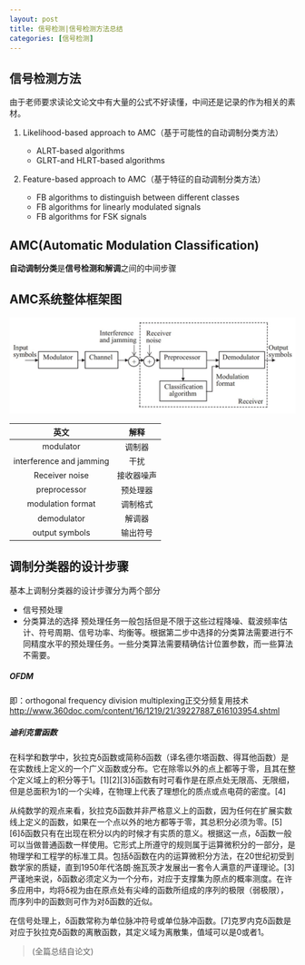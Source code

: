 ```yaml
---
layout: post
title: 信号检测|信号检测方法总结
categories: [信号检测]
---
```


## 信号检测方法
由于老师要求读论文<Survey of automatic modulation classifion techniques:classical approaches and new trends>论文中有大量的公式不好读懂，中间还是记录的作为相关的素材。

1. Likelihood-based approach to AMC（基于可能性的自动调制分类方法）
	* ALRT-based algorithms
	* GLRT-and HLRT-based algorithms

2. Feature-based approach to AMC（基于特征的自动调制分类方法）
	* FB algorithms to distinguish between different classes
	* FB algorithms for linearly modulated signals
	* FB algorithms for FSK signals
	
## AMC(Automatic Modulation Classification)
**自动调制分类**是**信号检测和解调**之间的中间步骤

## AMC系统整体框架图
![整个检测系统的框图](../image/signal-detection/system-block-diagram.JPG)

|英文|解释|
| :-: | :-: |
|modulator|调制器|
|interference and jamming|干扰|
|Receiver noise|接收器噪声|
|preprocessor|预处理器|
|modulation format|调制格式|
|demodulator|解调器|
|output symbols|输出符号|

## 调制分类器的设计步骤
基本上调制分类器的设计步骤分为两个部分
* 信号预处理
* 分类算法的选择
预处理任务一般包括但是不限于这些过程降噪、载波频率估计、符号周期、信号功率、均衡等。根据第二步中选择的分类算法需要进行不同精度水平的预处理任务。一些分类算法需要精确估计位置参数，而一些算法不需要。









##### OFDM
即：orthogonal frequency division multiplexing正交分频复用技术
http://www.360doc.com/content/16/1219/21/39227887_616103954.shtml

##### 迪利克雷函数

在科学和数学中，狄拉克δ函数或简称δ函数（译名德尔塔函数、得耳他函数）是在实数线上定义的一个广义函数或分布。它在除零以外的点上都等于零，且其在整个定义域上的积分等于1。[1][2][3]δ函数有时可看作是在原点处无限高、无限细，但是总面积为1的一个尖峰，在物理上代表了理想化的质点或点电荷的密度。[4]

从纯数学的观点来看，狄拉克δ函数并非严格意义上的函数，因为任何在扩展实数线上定义的函数，如果在一个点以外的地方都等于零，其总积分必须为零。[5][6]δ函数只有在出现在积分以内的时候才有实质的意义。根据这一点，δ函数一般可以当做普通函数一样使用。它形式上所遵守的规则属于运算微积分的一部分，是物理学和工程学的标准工具。包括δ函数在内的运算微积分方法，在20世纪初受到数学家的质疑，直到1950年代洛朗·施瓦茨才发展出一套令人满意的严谨理论。[3]严谨地来说，δ函数必须定义为一个分布，对应于支撑集为原点的概率测度。在许多应用中，均将δ视为由在原点处有尖峰的函数所组成的序列的极限（弱极限），而序列中的函数则可作为对δ函数的近似。

在信号处理上，δ函数常称为单位脉冲符号或单位脉冲函数。[7]克罗内克δ函数是对应于狄拉克δ函数的离散函数，其定义域为离散集，值域可以是0或者1。

>(全篇总结自论文)